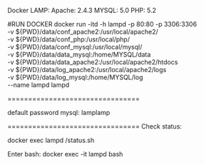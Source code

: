 Docker LAMP:
Apache: 2.4.3
MYSQL: 5.0
PHP: 5.2


#RUN DOCKER
docker run -itd -h lampd -p 80:80 -p 3306:3306 \
-v ${PWD}/data/conf_apache2:/usr/local/apache2/ \
-v ${PWD}/data/conf_php:/usr/local/php/ \
-v ${PWD}/data/conf_mysql:/usr/local/mysql/ \
-v ${PWD}/data/data_mysql:/home/MYSQL/data \
-v ${PWD}/data/data_apache2:/usr/local/apache2/htdocs \
-v ${PWD}/data/log_apache2:/usr/local/apache2/logs \
-v ${PWD}/data/log_mysql:/home/MYSQL/log \
--name lampd lampd

================================

default password mysql: lamplamp

================================
Check status:

docker exec lampd /status.sh

Enter bash:
 docker exec -it lampd bash
